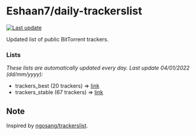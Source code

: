 
# Eshaan7/daily-trackerslist 

[![Last update](https://img.shields.io/badge/Last%20update-04/01/2022-blue.svg)](#)

Updated list of public BitTorrent trackers.

### Lists
*These lists are automatically updated every day. Last update 04/01/2022 (_dd/mm/yyyy_):*

* trackers_best (20 trackers) => [link](https://raw.githubusercontent.com/eshaan7/daily-trackerslist/master/trackers_best.txt)
* trackers_stable (67 trackers) => [link](https://raw.githubusercontent.com/eshaan7/daily-trackerslist/master/trackers_stable.txt)

## Note

Inspired by [ngosang/trackerslist](https://github.com/ngosang/trackerslist).
